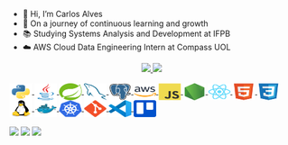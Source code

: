 - 👋 Hi, I’m Carlos Alves
- 🚀 On a journey of continuous learning and growth
- 📚 Studying Systems Analysis and Development at IFPB
- ☁️ AWS Cloud Data Engineering Intern at Compass UOL
<div align="center">
  <a href="https://github.com/Carlos-18-Alves">
  <img height="180em" src="https://github-readme-stats.vercel.app/api?username=Carlos-18-Alves&show_icons=true&theme=dark&include_all_commits=true"/>
  <img height="180em" src="https://github-readme-stats.vercel.app/api/top-langs/?username=Carlos-18-Alves&layout=compact&langs_count=7&theme=dark"/>
</div>
  
<div style="display: inline_block"><br>
  <img align="center" alt="Carlos-Python" height="30" width="40" src="https://raw.githubusercontent.com/devicons/devicon/master/icons/python/python-original.svg">
  <img align="center" alt="Carlos-Java" height="30" width="40" src="https://raw.githubusercontent.com/devicons/devicon/master/icons/java/java-original.svg">
  <img align="center" alt="Carlos-Spring" height="30" width="40" src="https://raw.githubusercontent.com/devicons/devicon/master/icons/spring/spring-original.svg">
  
  <img align="center" alt="Carlos-MySQL" height="30" width="40" src="https://raw.githubusercontent.com/devicons/devicon/master/icons/mysql/mysql-original.svg">
  <img align="center" alt="Carlos-Postgresql" height="30" width="40" src="https://raw.githubusercontent.com/devicons/devicon/master/icons/postgresql/postgresql-original.svg">
  <img align="center" alt="Carlos-AWS" height="30" width="40" src="https://github.com/devicons/devicon/blob/master/icons/amazonwebservices/amazonwebservices-original-wordmark.svg">

   <img align="center" alt="Carlos-JavaScript" height="30" width="40" src="https://raw.githubusercontent.com/devicons/devicon/master/icons/javascript/javascript-original.svg">
   <img align="center" alt="Carlos-NodeJs" height="30" width="40" src="https://raw.githubusercontent.com/devicons/devicon/master/icons/nodejs/nodejs-original.svg">
  <img align="center" alt="Carlos-React" height="30" width="40" src="https://raw.githubusercontent.com/devicons/devicon/master/icons/react/react-original.svg">
  <img align="center" alt="Carlos-HTML" height="30" width="40" src="https://raw.githubusercontent.com/devicons/devicon/master/icons/html5/html5-original.svg">
  <img align="center" alt="Carlos-CSS" height="30" width="40" src="https://raw.githubusercontent.com/devicons/devicon/master/icons/css3/css3-original.svg">
  
   <img align="center" alt="Carlos-Linux" height="30" width="40" src="https://raw.githubusercontent.com/devicons/devicon/master/icons/linux/linux-original.svg">
 
  <img align="center" alt="Carlos-Docker" height="30" width="40" src="https://github.com/devicons/devicon/blob/master/icons/docker/docker-original.svg">
  <img align="center" alt="Carlos-Kubernetes" height="30" width="40" src="https://github.com/devicons/devicon/blob/master/icons/kubernetes/kubernetes-plain.svg">
  
  <img align="center" alt="Carlos-Git" height="30" width="40" src="https://raw.githubusercontent.com/devicons/devicon/master/icons/git/git-original.svg">
  <img align="center" alt="Carlos-VSCode" height="30" width="40" src="https://raw.githubusercontent.com/devicons/devicon/master/icons/vscode/vscode-original.svg">
 
  <img align="center" alt="Carlos-Trello" height="30" width="40" src="https://raw.githubusercontent.com/devicons/devicon/master/icons/trello/trello-plain.svg">
</div>
<br/>
<div> 
  <a href="https://instagram.com/carlos_aljr" target="_blank"><img src="https://img.shields.io/badge/-Instagram-%23E4405F?style=for-the-badge&logo=instagram&logoColor=white" target="_blank"></a>
  <a href = "mailto:c.eduardo.alves7@gmail.com"><img src="https://img.shields.io/badge/-Gmail-%23333?style=for-the-badge&logo=gmail&logoColor=white" target="_blank"></a>
  <a href="https://www.linkedin.com/in/carlos-eduardo-alves-de-melo-júnior-274239236" target="_blank"><img src="https://img.shields.io/badge/-LinkedIn-%230077B5?style=for-the-badge&logo=linkedin&logoColor=white" target="_blank"></a> 
</div>
